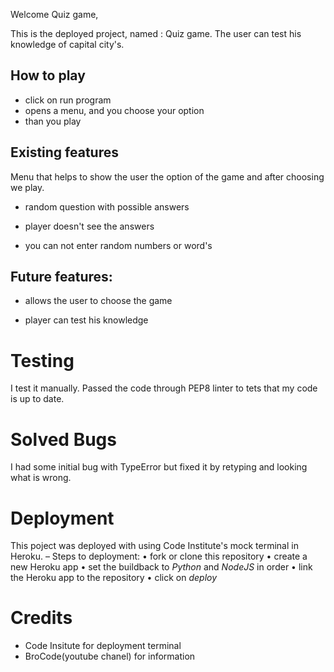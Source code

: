 
Welcome Quiz game,

This is the deployed project, named : Quiz game.
The user can test his knowledge of capital city's.

## How to play

- click on run program
- opens a menu, and you choose your option
- than you play

## Existing features 

Menu that helps to show the user the option of the game and after choosing we play.
+ random question with possible answers
- player doesn't see the answers
* you can not enter random numbers or word's

## Future features:

+ allows the user to choose the game
- player can test his knowledge

# Testing

I test it manually. Passed the code through PEP8 linter to tets that my code is up to date.

# Solved Bugs

I had some initial bug with TypeError but fixed it by retyping and looking what is wrong.

# Deployment
This poject was deployed with using Code Institute's mock terminal in Heroku.
– Steps to deployment:
 • fork or clone this repository
 • create a new Heroku app
 • set the buildback to _Python_ and _NodeJS_ in order
 • link the Heroku app to the repository
 • click on _deploy_

# Credits

- Code Insitute for deployment terminal
- BroCode(youtube chanel) for information

